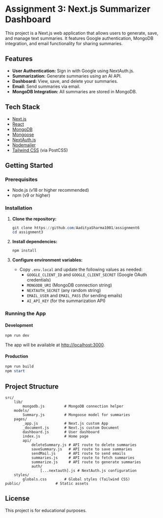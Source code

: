 
# Assignment 3: Next.js Summarizer Dashboard

This project is a Next.js web application that allows users to generate, save, and manage text summaries. It features Google authentication, MongoDB integration, and email functionality for sharing summaries.

## Features

- **User Authentication:** Sign in with Google using NextAuth.js.
- **Summarization:** Generate summaries using an AI API.
- **Dashboard:** View, save, and delete your summaries.
- **Email:** Send summaries via email.
- **MongoDB Integration:** All summaries are stored in MongoDB.

## Tech Stack

- [Next.js](https://nextjs.org/)
- [React](https://react.dev/)
- [MongoDB](https://www.mongodb.com/)
- [Mongoose](https://mongoosejs.com/)
- [NextAuth.js](https://next-auth.js.org/)
- [Nodemailer](https://nodemailer.com/)
- [Tailwind CSS](https://tailwindcss.com/) (via PostCSS)

## Getting Started

### Prerequisites

- Node.js (v18 or higher recommended)
- npm (v9 or higher)

### Installation

1. **Clone the repository:**
	 ```powershell
	 git clone https://github.com/AadityaSharma1001/assignment6
	 cd assignment3
	 ```

2. **Install dependencies:**
	 ```powershell
	 npm install
	 ```

3. **Configure environment variables:**
	 - Copy `.env.local` and update the following values as needed:
		 - `GOOGLE_CLIENT_ID` and `GOOGLE_CLIENT_SECRET` (Google OAuth credentials)
		 - `MONGODB_URI` (MongoDB connection string)
		 - `NEXTAUTH_SECRET` (any random string)
		 - `EMAIL_USER` and `EMAIL_PASS` (for sending emails)
		 - `AI_API_KEY` (for the summarization API)

### Running the App

#### Development

```powershell
npm run dev
```
The app will be available at [http://localhost:3000](http://localhost:3000).

#### Production

```powershell
npm run build
npm start
```

## Project Structure

```
src/
	lib/
		mongodb.js         # MongoDB connection helper
	models/
		Summary.js         # Mongoose model for summaries
	pages/
		_app.js            # Next.js custom App
		_document.js       # Next.js custom Document
		dashboard.js       # User dashboard
		index.js           # Home page
		api/
			deleteSummary.js # API route to delete summaries
			saveSummary.js   # API route to save summaries
			sendMail.js      # API route to send emails
			summaries.js     # API route to fetch summaries
			summarize.js     # API route to generate summaries
			auth/
				[...nextauth].js # NextAuth.js configuration
	styles/
		globals.css        # Global styles (Tailwind CSS)
public/                # Static assets
```

## License

This project is for educational purposes.
